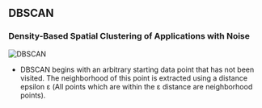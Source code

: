 ## DBSCAN
### Density-Based Spatial Clustering of Applications with Noise

![DBSCAN](https://github.com/pradeepsinngh/Machine-Learning-Notes/blob/master/17%20Clustering/data/DBSCAN.gif)

- DBSCAN begins with an arbitrary starting data point that has not been visited. The neighborhood of this point is extracted using a distance epsilon ε (All points which are within the ε distance are neighborhood points).
